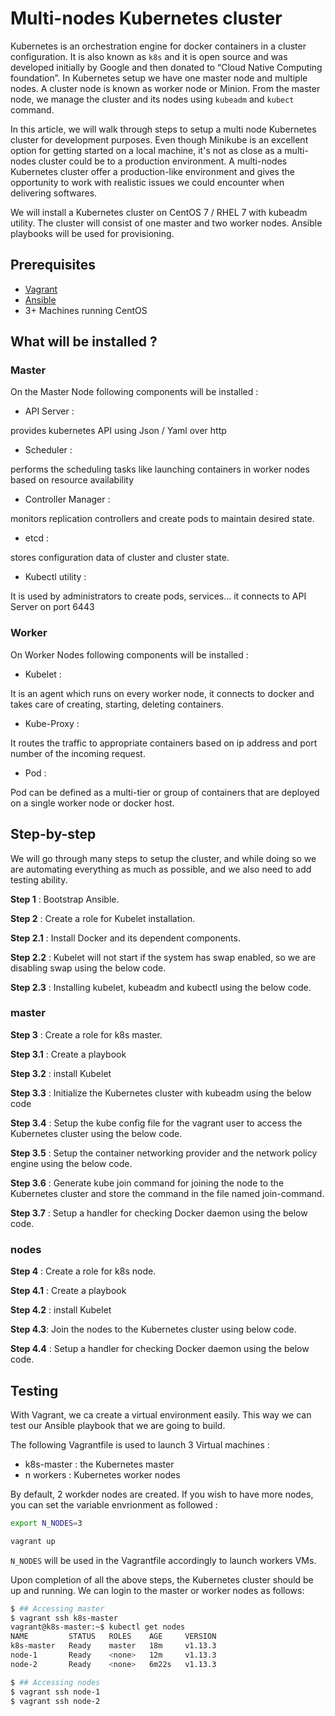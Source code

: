 # Multi-nodes Kubernetes cluster

Kubernetes is an orchestration engine for docker containers in a cluster configuration. It is also known as `k8s` and it is open source and was developed initially by Google and then donated to “Cloud Native Computing foundation”. In Kubernetes setup we have one master node and multiple nodes. A cluster node is known as worker node or Minion. From the master node, we manage the cluster and its nodes using `kubeadm` and `kubect` command.

In this article, we will walk through steps to setup a multi node Kubernetes cluster for development purposes. Even though Minikube is an excellent option for getting started on a local machine, it's not as close as a multi-nodes cluster could be to a production environment. A multi-nodes Kubernetes cluster offer a production-like environment and gives the opportunity to work with realistic issues we could encounter when delivering softwares.

We will install a Kubernetes cluster on CentOS 7 / RHEL 7 with kubeadm utility. The cluster will consist of one master and two worker nodes. Ansible playbooks will be used for provisioning.

## Prerequisites

- [Vagrant](https://www.vagrantup.com/downloads.html)
- [Ansible](https://docs.ansible.com/ansible/latest/installation_guide/intro_installation.html)
- 3+ Machines running CentOS

## What will be installed ?

### Master

On the Master Node following components will be installed :

- API Server :

provides kubernetes API using Json / Yaml over http

- Scheduler :

performs the scheduling tasks like launching containers in worker nodes based on resource availability

- Controller Manager :

monitors replication controllers and create pods to maintain desired state.

- etcd :

stores configuration data of cluster and cluster state.

- Kubectl utility :

It is used by administrators to create pods, services... it connects to API Server on port 6443

### Worker

On Worker Nodes following components will be installed :

- Kubelet :

It is an agent which runs on every worker node, it connects to docker and takes care of creating, starting, deleting containers.

- Kube-Proxy :

It routes the traffic to appropriate containers based on ip address and port number of the incoming request.

- Pod :

Pod can be defined as a multi-tier or group of containers that are deployed on a single worker node or docker host.

## Step-by-step

We will go through many steps to setup the cluster, and while doing so we are automating everything as much as possible, and we also need to add testing ability.

**Step 1** : Bootstrap Ansible.

**Step 2** : Create a role for Kubelet installation.

**Step 2.1** : Install Docker and its dependent components.

**Step 2.2** : Kubelet will not start if the system has swap enabled, so we are disabling swap using the below code.

**Step 2.3** : Installing kubelet, kubeadm and kubectl using the below code.

### master

**Step 3** : Create a role for k8s master.

**Step 3.1** : Create a playbook

**Step 3.2** : install Kubelet

**Step 3.3** : Initialize the Kubernetes cluster with kubeadm using the below code

**Step 3.4** : Setup the kube config file for the vagrant user to access the Kubernetes cluster using the below code.

**Step 3.5** : Setup the container networking provider and the network policy engine using the below code.

**Step 3.6** : Generate kube join command for joining the node to the Kubernetes cluster and store the command in the file named join-command.

**Step 3.7** : Setup a handler for checking Docker daemon using the below code.

### nodes

**Step 4** : Create a role for k8s node.

**Step 4.1** : Create a playbook

**Step 4.2** : install Kubelet

**Step 4.3**: Join the nodes to the Kubernetes cluster using below code.

**Step 4.4** : Setup a handler for checking Docker daemon using the below code.

## Testing

With Vagrant, we ca create a virtual environment easily. This way we can test our Ansible playbook that we are going to build.

The following Vagrantfile is used to launch 3 Virtual machines :

- k8s-master : the Kubernetes master
- n workers : Kubernetes worker nodes

By default, 2 workder nodes are created. If you wish to have more nodes, you can set the variable envrionment as followed :

```sh
export N_NODES=3

vagrant up
```

`N_NODES` will be used in the Vagrantfile accordingly to launch workers VMs.

Upon completion of all the above steps, the Kubernetes cluster should be up and running. We can login to the master or worker nodes as follows:

```sh
$ ## Accessing master
$ vagrant ssh k8s-master
vagrant@k8s-master:~$ kubectl get nodes
NAME         STATUS   ROLES    AGE     VERSION
k8s-master   Ready    master   18m     v1.13.3
node-1       Ready    <none>   12m     v1.13.3
node-2       Ready    <none>   6m22s   v1.13.3
```

```sh
$ ## Accessing nodes
$ vagrant ssh node-1
$ vagrant ssh node-2
```
